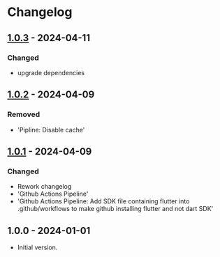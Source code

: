 # Changelog

## [1.0.3] - 2024-04-11

### Changed

- upgrade dependencies

## [1.0.2] - 2024-04-09

### Removed

- 'Pipline: Disable cache'

## [1.0.1] - 2024-04-09

### Changed

- Rework changelog
- 'Github Actions Pipeline'
- 'Github Actions Pipeline: Add SDK file containing flutter into .github/workflows to make github installing flutter and not dart SDK'

## 1.0.0 - 2024-01-01

- Initial version.

[1.0.3]: https://github.com/inlavigo/gg_project_root/compare/1.0.2...1.0.3
[1.0.2]: https://github.com/inlavigo/gg_project_root/compare/1.0.1...1.0.2
[1.0.1]: https://github.com/inlavigo/gg_project_root/compare/1.0.0...1.0.1
